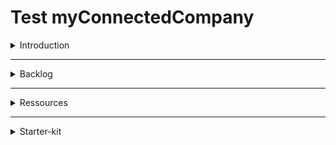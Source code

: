 # **Test myConnectedCompany**
<details>
  <summary>Introduction</summary>

  <br>

  > ## **Introduction**

  <br>

  Le but de ce test sera d'évaluer votre compétence d'apprentissage, d'autonomie et votre logique.

  Vous pouvez me demander de l'aide, comme si j'étais votre collègue. Je suis disponible par email et sur Discord (Voir Ressource).

  Pour cela vous devez créer une api REST en suivant le backlog fournis, le langage utilisé n'est pas important, cependant, si vous voulez utiliser le starter-kit, vous devez utiliser du Javascipt. L'utilisation de git avec une solution en ligne est obligatoire dans votre projet et faire des commits construits et explicites (avec un message de commit expliquant ce que vous avez fait dans celui-ci), vous m'enverrez le lien du repositorie en ligne en tant que rendu.

  Avant d'envoyer votre rendu, vous pouvez y rajouter une note de debriefing sur le projet.(ressentie, difficulté, compréhension)

  P-S: Ne cherchez pas à faire compliqué et n'utilisé pas quelque chose que vous ne comprendrez pas.

  <br>

</details>

____

<details>
  <summary>Backlog</summary>
   <br>

   > ## **Backlog**

   <br>

   ### **Projet : MyTaskBoard (Trello like back-end only)** 

   <br>

> STORY 0 : <br> **EN TANT QUE** développeur <br> **JE VEUX** produire du code propre et le mettre sur git <br> **AFIN DE** qu'il soit compréhensible par d'autres développeurs. Le mettre sur un repository en ligne, type: Github, Gitlab, Bitbucket ou autres.

<br>

Si vous n'utilisez pas le starter-kit:

> STORY 1 : <br> **EN TANT QUE** développeur <br> **JE VEUX** initialiser le projet <br> **AFIN D'** avoir une base pour commencer <br> **DoD** . 

Si vous utilisez le starter-kit :

> STORY 1 : <br> **EN TANT QUE** développeur <br> **JE VEUX** comprendre l'architecture du projet <br> **AFIN DE** me familiariser avec le projet <br> **DoD** . 
> STORY 2 :  <br> **EN TANT QUE** développeur <br> **JE VEUX** pouvoir requéter un élément sur la route /cards <br> **AFIN D'** avoir mon premier controller <br> **DoD** Vous pouvez récupérer un tableau vide par le biais d'une méthode GET.
> STORY 3 :  <br> **EN TANT QUE** développeur <br> **JE VEUX** avoir le CRUD d'une carte <br> **AFIN D'** avoir une base pour les cartes <br> **DoD** Récupérer une carte par rapport à un ID.<br>Pouvoir récupérer toutes les cartes.<br>Créer une carte et générer un ID.<br>Pouvoir mettre à jour une carte.<br>Pouvoir supprimer une carte par rapport à un ID. <br> Model d'une carte :
>> - Nom de la carte
>> - Membres (ne sera pas utiliser tout de suite)
>> - Description
>> - Etiquettes
>> - Checklist
>> - Durée d'une tâche ou Date de fin de la tâche (Deadline / milestone)
>> - Date et Temps de la mise à jour de la carte
>> - Date et Temps de création de la carte
> STORY 4 :  <br> **EN TANT QUE** développeur <br> **JE VEUX** avoir le CRUD d'une liste <br> **AFIN D'** y mettre les cartes <br> **DoD** Faire le  CRUD des listes. <br> Model d'une liste :
>> - Nom de la liste
>> - Tableau qui contiendra des cartes
>> - Date et Temps de création de la liste
> STORY 5 :  <br> **EN TANT QUE** développeur <br> **JE VEUX** créer une carte dans une liste <br> **AFIN DE** pouvoir trier mes tâches <br> **DoD** Une liste contient des cartes.
> STORY 6 :  <br> **EN TANT QUE** développeur <br> **JE VEUX** pouvoir mettre à jour une carte <br> **AFIN DE** pouvoir la changer de liste <br> **DoD**  Vous devez récupérer une carte par le biais de son ID ou de son nom, puis transférer l'objet de la carte dans une nouvelle liste.
> STORY 7 :  <br> **EN TANT QUE** développeur <br> **JE VEUX** pouvoir créer un tableau <br> **AFIN DE** créer un tableau par projet. <br> **DoD** Vous devez créer un tableau de projet qui contiendra des listes de tâches. Un tableau de projet contient une liste de tags qui pourront ëtre utilisés par les tâches. <br> Modèle de Tableau :
>> - Nom du tableau
>> - Tableau qui contient des listes
>> - Date et Temps de la mise à jour du tableau
>> - Date et Temps de création du tableau
>> - Tableau d'étiquettes
> STORY 8 :  <br> **EN TANT QUE** développeur <br> **JE VEUX** ajouter des utilisateurs<br> **AFIN D'** attribuer des tâches aux utilisateurs. <br> **DoD** Créer le CRUD utilisateur, <br> Modèle d'utilisateur :
>> - Pseudo
>> - Email
>> - Date et Temps de l'utilisateur
>> - Tableau dans lequel je suis membre ou propriétaire (Attention, ne pas faire la feature en rapport tout de suite, story 9)
> STORY 9 : <br> **EN TANT QUE** développeur <br> **JE VEUX**  qu'un tableau ait un propriétaire et qu'il puisse ajouter des utilisateurs <br> **AFIN D'** avoir une équipe et partager mon projet. <br> **DoD** Refactoriser la création des tableaux pour qu'on puisse y ajoute un utilisateur. L'ID du tableau sera ajouté dans le tableau d'appartenance de l'utilisateur. Un propriétaire peut ajouter un ou des membres dans son tableau.
> STORY 10 (Bonus) :  <br> **EN TANT QUE** développeur <br> **JE VEUX**  créer un log pour chaque activité <br> **AFIN DE** suivre son avancement et les modifications.  <br> **DoD** Créer un service qui va générer les logs par rapport aux tableaux, aux tâches et aux utilisateurs.
> STORY 11 (Bonus) :  <br> **EN TANT QUE** développeur <br> **JE VEUX** mettre en place une BDD<br> **AFIN D'** enregistrer des données et de les rendre persistante <br> **DoD** Refactoriser le code pour le rendre compatible à la mise en base de données.
> STORY 12 (Bonus) :  <br> **EN TANT QUE** développeur <br> **JE VEUX** avoir un système d'authentification<br> **AFIN DE** sécuriser mon API <br> **DoD** Ajouter l'enregistrement de compte avec un chemin register, avec un mot de passe, qui sera hasché (chiffré) dans la base de données.<br> Un chemin pour le login qui va comparer le mot de passe donner par l'utilisateur avec celui de la BDD et lui retourner un JWT afin de pouvoir utiliser les différentes routes qui seront sécurisées.<br>L'ajout d'un middleware vous permettant de verifier le JWT à l'appel d'une route.

   <br>

</details>

____

<details>
  <summary>Ressources</summary>

  <br>

   > ## **Ressources**

   <br>

   - Contact:
     - Discord : Sauronox#0117
     - Email : alan.drieux@myconnectedcompany.com

 <br>

   - Apprendre NodeJS / JS:
     - https://grafikart.fr/formations/nodejs
     - https://openclassrooms.com/fr/courses/6390246-passez-au-full-stack-avec-node-js-express-et-mongodb/6466231-demarrez-votre-serveur-node
     -  https://openclassrooms.com/fr/courses/6175841-apprenez-a-programmer-avec-javascript/6278450-enregistrez-vos-donnees-avec-des-types-de-donnees
     - https://www.youtube.com/watch?v=s_VMwHFSjXY&list=PLuWyq_EO5_AI83Z2JdSPdJ-81QPvI3cxC

 <br>

   - [Apprendre git](https://grafikart.fr/formations/git)
   - [Documentation ExpressJS](https://expressjs.com/fr/)
   - [Documentation DB ORM sequelize](https://sequelize.org/)
   - [Tutoriel utiliser mysql avec nodejs](https://sequelize.org/)

 <br>

   - Docker :
     - [Presentation de Docker by Grafikart](https://grafikart.fr/tutoriels/docker-intro-634)
     - https://openclassrooms.com/fr/courses/2035766-optimisez-votre-deploiement-en-creant-des-conteneurs-avec-docker
     - https://grafikart.fr/tutoriels/docker-stack-web-635

   <br>

  Si vous ne trouvez pas votre bonheur, google vous aidera.

   <br>

</details>

____

<details>
  <summary>Starter-kit</summary>

<br>

<p style="color:white;background-color: #f47241;padding:5px 10px;border-radius: 30px;font-weight: bold;text-align:center;font-size:30px">Starter-kit</p>

<br>

  Le starter kit est fait en JavaScript avec le technologie Nodejs et le micro framework Express.
  En plus un docker-compose est disponible pour la partie bonus du backlog.

<br>

<p style="color:white;background-color: #f47241;padding:5px 10px;border-radius: 15px;font-weight: bold;width:200px;text-align:center;">Prérequi</p>

- [NodeJS](https://nodejs.org/download/release/v16.12.0/) version : 16.x.x(Direct Download)
- [yarn](https://classic.yarnpkg.com/lang/en/) version : 1

<br>

<p style="color:white;background-color: #f47241;padding:5px 10px;border-radius: 15px;font-weight: bold;width:200px;text-align:center;">Pour lancer le projet </p>

<details>
  <summary style="border-bottom: 1px solid #f47241;width:150px">
    Pour windows
    <img style="vertical-align:middle;" src="https://img.icons8.com/windows/32/000000/windows-10.png"/>
  </summary>

  <br>

  Nodejs version Manager (Optionel) :
  - https://github.com/coreybutler/nvm-windows#node-version-manager-nvm-for-windows

  <br>

  Récuperer le projet et l'installer (être dans le même repertoire que le dossier exo)
  ```bash
    cd  exo/starter-kit
    yarn
    yarn start
  ```

</details>

<br>

<details>
  <summary style="border-bottom: 1px solid #f47241;width:250px">
    Pour Mac et Linux
    <img style="vertical-align:middle;" src="https://img.icons8.com/windows/32/000000/mac-os.png"/>
    <img style="vertical-align:middle;" src="https://img.icons8.com/windows/32/000000/linux.png"/>
  </summary>

  <br>

  Nodejs version Manager (Optionel) :
  ```bash
    yarn global add n
  ```

  <br>

  Récuperer le projet et l'installer (être dans le même repertoire que le dossier exo)
  ```bash
    cd exo/starter-kit
    yarn
    yarn start
  ```

  <br>

</details>

  <br>

  <p style="color:white;background-color: #f47241;padding:5px 10px;border-radius: 15px;font-weight: bold;width:250px;text-align:center;">Lancer le docker-compose </p>

  - Prérequis avoir docker engine ou desktop: 
    - [windows](https://docs.docker.com/desktop/windows/install/)  
    - [macos](https://docs.docker.com/desktop/mac/install/)   
    - [linux](https://docs.docker.com/engine/install/) [docker-compose](https://docs.docker.com/compose/install/#install-compose-on-linux-systems)

  <br>

  Dans votre console de commande :
  ```bash
    cd  exo/starter-kit
    # en premier plan
    docker-compose up
    # en arriere plan
    docker-compose up -d
    # voir les logs 
    docker-compose logs
  ```

  <br>

</details>